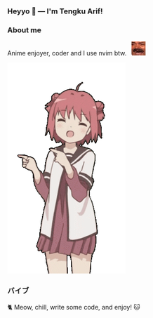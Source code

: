 ### Heyyo 👋 — I'm Tengku Arif!

### About me

Anime enjoyer, coder and I use nvim btw. &nbsp; ![KEKW](./KEKW.png)

![cute dance](./cute-dance.gif)

### バイブ

:cat2: Meow, chill, write some code, and enjoy! :cat:
